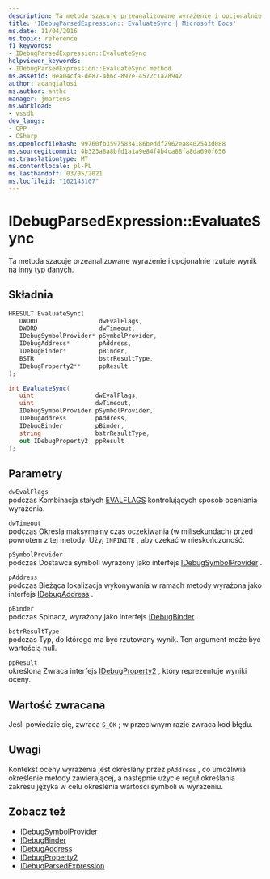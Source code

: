 ```yaml
---
description: Ta metoda szacuje przeanalizowane wyrażenie i opcjonalnie rzutuje wynik na inny typ danych.
title: 'IDebugParsedExpression:: EvaluateSync | Microsoft Docs'
ms.date: 11/04/2016
ms.topic: reference
f1_keywords:
- IDebugParsedExpression::EvaluateSync
helpviewer_keywords:
- IDebugParsedExpression::EvaluateSync method
ms.assetid: 0ea04cfa-de87-4b6c-897e-4572c1a28942
author: acangialosi
ms.author: anthc
manager: jmartens
ms.workload:
- vssdk
dev_langs:
- CPP
- CSharp
ms.openlocfilehash: 99760fb35975834186beddf2962ea8402543d088
ms.sourcegitcommit: 4b323a8a8bfd1a1a9e84f4b4ca88fa8da690f656
ms.translationtype: MT
ms.contentlocale: pl-PL
ms.lasthandoff: 03/05/2021
ms.locfileid: "102143107"
---
```

# <a name="idebugparsedexpressionevaluatesync"></a>IDebugParsedExpression::EvaluateSync
Ta metoda szacuje przeanalizowane wyrażenie i opcjonalnie rzutuje wynik na inny typ danych.

## <a name="syntax"></a>Składnia

```cpp
HRESULT EvaluateSync( 
   DWORD                 dwEvalFlags,
   DWORD                 dwTimeout,
   IDebugSymbolProvider* pSymbolProvider,
   IDebugAddress*        pAddress,
   IDebugBinder*         pBinder,
   BSTR                  bstrResultType,
   IDebugProperty2**     ppResult
);
```

```csharp
int EvaluateSync(
   uint                 dwEvalFlags,
   uint                 dwTimeout,
   IDebugSymbolProvider pSymbolProvider,
   IDebugAddress        pAddress,
   IDebugBinder         pBinder,
   string               bstrResultType,
   out IDebugProperty2  ppResult
);
```

## <a name="parameters"></a>Parametry
`dwEvalFlags`\
podczas Kombinacja stałych [EVALFLAGS](../../../extensibility/debugger/reference/evalflags.md) kontrolujących sposób oceniania wyrażenia.

`dwTimeout`\
podczas Określa maksymalny czas oczekiwania (w milisekundach) przed powrotem z tej metody. Użyj `INFINITE` , aby czekać w nieskończoność.

`pSymbolProvider`\
podczas Dostawca symboli wyrażony jako interfejs [IDebugSymbolProvider](../../../extensibility/debugger/reference/idebugsymbolprovider.md) .

`pAddress`\
podczas Bieżąca lokalizacja wykonywania w ramach metody wyrażona jako interfejs [IDebugAddress](../../../extensibility/debugger/reference/idebugaddress.md) .

`pBinder`\
podczas Spinacz, wyrażony jako interfejs [IDebugBinder](../../../extensibility/debugger/reference/idebugbinder.md) .

`bstrResultType`\
podczas Typ, do którego ma być rzutowany wynik. Ten argument może być wartością null.

`ppResult`\
określoną Zwraca interfejs [IDebugProperty2](../../../extensibility/debugger/reference/idebugproperty2.md) , który reprezentuje wyniki oceny.

## <a name="return-value"></a>Wartość zwracana
 Jeśli powiedzie się, zwraca `S_OK` ; w przeciwnym razie zwraca kod błędu.

## <a name="remarks"></a>Uwagi
 Kontekst oceny wyrażenia jest określany przez `pAddress` , co umożliwia określenie metody zawierającej, a następnie użycie reguł określania zakresu języka w celu określenia wartości symboli w wyrażeniu.

## <a name="see-also"></a>Zobacz też
- [IDebugSymbolProvider](../../../extensibility/debugger/reference/idebugsymbolprovider.md)
- [IDebugBinder](../../../extensibility/debugger/reference/idebugbinder.md)
- [IDebugAddress](../../../extensibility/debugger/reference/idebugaddress.md)
- [IDebugProperty2](../../../extensibility/debugger/reference/idebugproperty2.md)
- [IDebugParsedExpression](../../../extensibility/debugger/reference/idebugparsedexpression.md)
